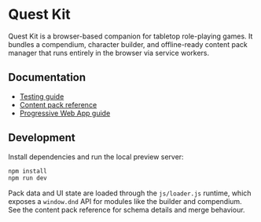 # Quest Kit

Quest Kit is a browser-based companion for tabletop role-playing games. It bundles a compendium, character builder, and offline-ready content pack manager that runs entirely in the browser via service workers.

## Documentation

- [Testing guide](docs/testing.md)
- [Content pack reference](docs/packs.md)
- [Progressive Web App guide](docs/pwa.md)

## Development

Install dependencies and run the local preview server:

```bash
npm install
npm run dev
```

Pack data and UI state are loaded through the `js/loader.js` runtime, which exposes a `window.dnd` API for modules like the builder and compendium. See the content pack reference for schema details and merge behaviour.
